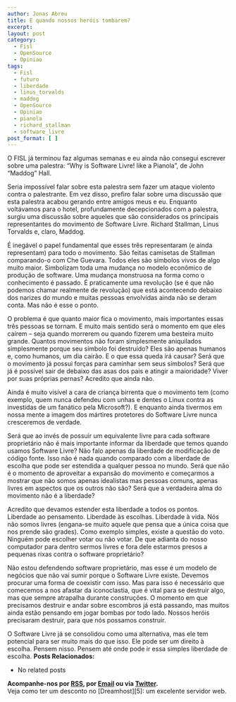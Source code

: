 ```yaml
---
author: Jonas Abreu
title: E quando nossos heróis tombarem?
excerpt:
layout: post
category:
  - Fisl
  - OpenSource
  - Opiniao
tags:
  - Fisl
  - futuro
  - liberdade
  - linus_torvalds
  - maddog
  - OpenSource
  - Opiniao
  - pianola
  - richard_stallman
  - software_livre
post_format: [ ]
---
```

O FISL já terminou faz algumas semanas e eu ainda não consegui escrever sobre uma palestra: “Why is Software Livre! like a Pianola”, de John “Maddog” Hall.

Seria impossível falar sobre esta palestra sem fazer um ataque violento contra o palestrante. Em vez disso, prefiro falar sobre uma discussão que esta palestra acabou gerando entre amigos meus e eu. Enquanto voltávamos para o hotel, profundamente decepcionados com a palestra, surgiu uma discussão sobre aqueles que são considerados os principais representantes do movimento de Software Livre. Richard Stallman, Linus Torvalds e, claro, Maddog.

É inegável o papel fundamental que esses três representaram (e ainda representam) para todo o movimento. São feitas camisetas de Stallman comparando-o com Che Guevara. Todos eles são símbolos vivos de algo muito maior. Simbolizam toda uma mudança no modelo econômico de produção de software. Uma mudança monstruosa na forma como o conhecimento é passado. É praticamente uma revolução (se é que não podemos chamar realmente de revolução) que está acontecendo debaixo dos narizes do mundo e muitas pessoas envolvidas ainda não se deram conta. Mas não é esse o ponto.

O problema é que quanto maior fica o movimento, mais importantes essas três pessoas se tornam. E muito mais sentido será o momento em que eles caírem – seja quando morrerem ou quando fizerem uma besteira muito grande. Quantos movimentos não foram simplesmente aniquilados simplesmente porque seu símbolo foi destruído? Eles são apenas humanos e, como humanos, um dia cairão. E o que essa queda irá causar? Será que o movimento já possui forças para caminhar sem seus símbolos? Será que já é possível sair de debaixo das asas dos pais e atingir a maioridade? Viver por suas próprias pernas? Acredito que ainda não.

Ainda é muito visível a cara de criança birrenta que o movimento tem (como exemplo, quem nunca defendeu com unhas e dentes o Linux contra as investidas de um fanático pela Microsoft?). E enquanto ainda tivermos em nossa mente a imagem dos mártires protetores do Software Livre nunca cresceremos de verdade.

Será que ao invés de possuir um equivalente livre para cada software proprietário não é mais importante informar da liberdade que temos quando usamos Software Livre? Não falo apenas da liberdade de modificação de código fonte. Isso não é nada quando comparado com a liberdade de escolha que pode ser estendida a qualquer pessoa no mundo. Será que não é o momento de aproveitar a expansão do movimento e começarmos a mostrar que não somos apenas idealistas mas pessoas comuns, apenas livres em aspectos que os outros não são? Será que a verdadeira alma do movimento não é a liberdade?

Acredito que devamos estender esta liberdade a todos os pontos. Liberdade ao pensamento. Liberdade às escolhas. Liberdade à vida. Nós não somos livres (engana-se muito aquele que pensa que a única coisa que nos prende são grades). Como exemplo simples, existe a questão do voto. Ninguém pode escolher votar ou não votar. De que adianta do nosso computador para dentro sermos livres e fora dele estarmos presos a pequenas rixas contra o software proprietário?

Não estou defendendo software proprietário, mas esse é um modelo de negócios que não vai sumir porque o Software Livre existe. Devemos procurar uma forma de coexistir com isso. Mas para isso é necessário que comecemos a nos afastar da iconoclastia, que é vital para se destruir algo, mas que sempre atrapalha durante construções. O momento em que precisamos destruir e andar sobre escombros já está passando, mas muitos ainda estão pensando em jogar bombas por todo lado. Nossos heróis precisaram destruir, para que nós possamos construir.

O Software Livre já se consolidou como uma alternativa, mas ele tem potencial para ser muito mais do que isso. Ele pode ser um direito à escolha. Pensem nisso. Pensem até onde pode ir essa simples liberdade de escolha. 
**Posts Relacionados:** 
*   No related posts









**Acompanhe-nos por [ RSS][2], por [Email][3] ou via [Twitter][4].**  
Veja como ter um desconto no [Dreamhost][5]: um excelente servidor web.

 [1]: https://twitter.com/share
 [2]: http://feeds.feedburner.com/VidaGeek
 [3]: http://feedburner.google.com/fb/a/mailverify?uri=VidaGeek&loc=pt_BR
 [4]: http://twitter.com/blogvidageek

